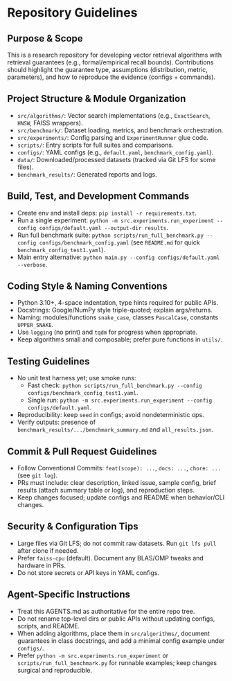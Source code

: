 # Repository Guidelines

## Purpose & Scope
This is a research repository for developing vector retrieval algorithms with retrieval guarantees (e.g., formal/empirical recall bounds). Contributions should highlight the guarantee type, assumptions (distribution, metric, parameters), and how to reproduce the evidence (configs + commands).

## Project Structure & Module Organization
- `src/algorithms/`: Vector search implementations (e.g., `ExactSearch`, `HNSW`, FAISS wrappers).
- `src/benchmark/`: Dataset loading, metrics, and benchmark orchestration.
- `src/experiments/`: Config parsing and `ExperimentRunner` glue code.
- `scripts/`: Entry scripts for full suites and comparisons.
- `configs/`: YAML configs (e.g., `default.yaml`, `benchmark_config.yaml`).
- `data/`: Downloaded/processed datasets (tracked via Git LFS for some files).
- `benchmark_results/`: Generated reports and logs.

## Build, Test, and Development Commands
- Create env and install deps: `pip install -r requirements.txt`.
- Run a single experiment: `python -m src.experiments.run_experiment --config configs/default.yaml --output-dir results`.
- Run full benchmark suite: `python scripts/run_full_benchmark.py --config configs/benchmark_config.yaml` (see `README.md` for quick `benchmark_config_test1.yaml`).
- Main entry alternative: `python main.py --config configs/default.yaml --verbose`.

## Coding Style & Naming Conventions
- Python 3.10+, 4-space indentation, type hints required for public APIs.
- Docstrings: Google/NumPy style triple-quoted; explain args/returns.
- Naming: modules/functions `snake_case`, classes `PascalCase`, constants `UPPER_SNAKE`.
- Use `logging` (no print) and `tqdm` for progress when appropriate.
- Keep algorithms small and composable; prefer pure functions in `utils/`.

## Testing Guidelines
- No unit test harness yet; use smoke runs:
  - Fast check: `python scripts/run_full_benchmark.py --config configs/benchmark_config_test1.yaml`.
  - Single run: `python -m src.experiments.run_experiment --config configs/default.yaml`.
- Reproducibility: keep `seed` in configs; avoid nondeterministic ops.
- Verify outputs: presence of `benchmark_results/.../benchmark_summary.md` and `all_results.json`.

## Commit & Pull Request Guidelines
- Follow Conventional Commits: `feat(scope): ...`, `docs: ...`, `chore: ...` (see `git log`).
- PRs must include: clear description, linked issue, sample config, brief results (attach summary table or log), and reproduction steps.
- Keep changes focused; update configs and README when behavior/CLI changes.

## Security & Configuration Tips
- Large files via Git LFS; do not commit raw datasets. Run `git lfs pull` after clone if needed.
- Prefer `faiss-cpu` (default). Document any BLAS/OMP tweaks and hardware in PRs.
- Do not store secrets or API keys in YAML configs.

## Agent-Specific Instructions
- Treat this AGENTS.md as authoritative for the entire repo tree.
- Do not rename top-level dirs or public APIs without updating configs, scripts, and README.
- When adding algorithms, place them in `src/algorithms/`, document guarantees in class docstrings, and add a minimal config example under `configs/`.
- Prefer `python -m src.experiments.run_experiment` or `scripts/run_full_benchmark.py` for runnable examples; keep changes surgical and reproducible.
